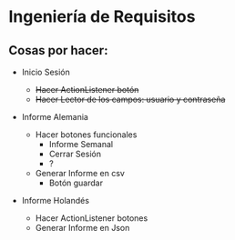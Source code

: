 # Ingeniería de Requisitos

## Cosas por hacer:
* Inicio Sesión
  * ~~Hacer ActionListener botón~~
  * ~~Hacer Lector de los campos: usuario y contraseña~~
 
* Informe Alemania
  * Hacer botones funcionales
    * Informe Semanal
    * Cerrar Sesión
    * ?
  * Generar Informe en csv
    * Botón guardar

* Informe Holandés
  * Hacer ActionListener botones
  * Generar Informe en Json

